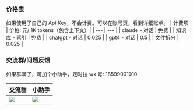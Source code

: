 

### 价格表

如果使用了自己的 Api Key，不会计费。可以在账号页，看到详细账单。
| 计费项 | 价格: 元/ 1K tokens（包含上下文）|
| --- | --- |
| claude - 对话 | 免费 |
| 知识库 - 索引 | 免费 |
| chatgpt - 对话 | 0.025 |
| gpt4 - 对话 | 0.5 |
| 文件拆分 | 0.025 |


### 交流群/问题反馈

如果群满了，可加个小助手，定时拉
wx 号: 18599001010


| 交流群                  | 小助手               |
| ----------------------- | -------------------- |
| ![](/imgs/wxqun300.jpg) | ![](/imgs/wx300.jpg) |


